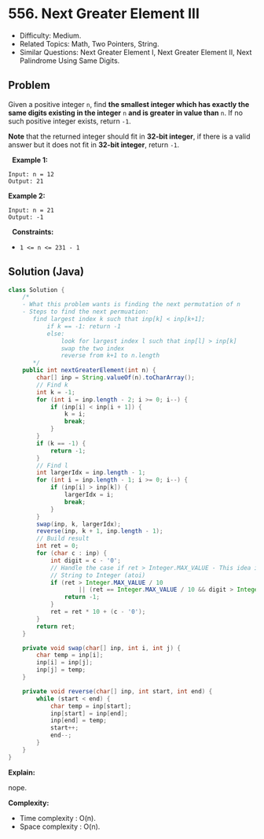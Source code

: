 # 556. Next Greater Element III

- Difficulty: Medium.
- Related Topics: Math, Two Pointers, String.
- Similar Questions: Next Greater Element I, Next Greater Element II, Next Palindrome Using Same Digits.

## Problem

Given a positive integer ```n```, find **the smallest integer which has exactly the same digits existing in the integer** ```n``` **and is greater in value than** ```n```. If no such positive integer exists, return ```-1```.

**Note** that the returned integer should fit in **32-bit integer**, if there is a valid answer but it does not fit in **32-bit integer**, return ```-1```.

 
**Example 1:**
```
Input: n = 12
Output: 21
```

**Example 2:**
```
Input: n = 21
Output: -1
```
 
**Constraints:**


	
- ```1 <= n <= 231 - 1```



## Solution (Java)

```java
class Solution {
    /*
    - What this problem wants is finding the next permutation of n
    - Steps to find the next permuation:
       find largest index k such that inp[k] < inp[k+1];
           if k == -1: return -1
           else:
               look for largest index l such that inp[l] > inp[k]
               swap the two index
               reverse from k+1 to n.length
       */
    public int nextGreaterElement(int n) {
        char[] inp = String.valueOf(n).toCharArray();
        // Find k
        int k = -1;
        for (int i = inp.length - 2; i >= 0; i--) {
            if (inp[i] < inp[i + 1]) {
                k = i;
                break;
            }
        }
        if (k == -1) {
            return -1;
        }
        // Find l
        int largerIdx = inp.length - 1;
        for (int i = inp.length - 1; i >= 0; i--) {
            if (inp[i] > inp[k]) {
                largerIdx = i;
                break;
            }
        }
        swap(inp, k, largerIdx);
        reverse(inp, k + 1, inp.length - 1);
        // Build result
        int ret = 0;
        for (char c : inp) {
            int digit = c - '0';
            // Handle the case if ret > Integer.MAX_VALUE - This idea is borrowed from problem  8.
            // String to Integer (atoi)
            if (ret > Integer.MAX_VALUE / 10
                    || (ret == Integer.MAX_VALUE / 10 && digit > Integer.MAX_VALUE % 10)) {
                return -1;
            }
            ret = ret * 10 + (c - '0');
        }
        return ret;
    }

    private void swap(char[] inp, int i, int j) {
        char temp = inp[i];
        inp[i] = inp[j];
        inp[j] = temp;
    }

    private void reverse(char[] inp, int start, int end) {
        while (start < end) {
            char temp = inp[start];
            inp[start] = inp[end];
            inp[end] = temp;
            start++;
            end--;
        }
    }
}
```

**Explain:**

nope.

**Complexity:**

* Time complexity : O(n).
* Space complexity : O(n).

